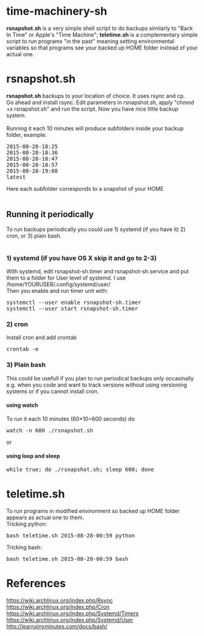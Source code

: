 # time-machinery-sh
<b>rsnapshot.sh</b> is a very simple shell script to do backups similarly to "Back In Time" or Apple's "Time Machine"; <b>teletime.sh</b> is a complementary simple script to run programs "in the past" meaning setting environmental variables so that programs see your backed up HOME folder instead of your actual one.

<h1>rsnapshot.sh</h1>
<b>rsnapshot.sh</b> backups to your location of choice. It uses rsync and cp.<br>
Go ahead and install rsync. Edit parameters in rsnapshot.sh, apply "chmod +x rsnapshot.sh" and run the script. Now you have nice little backup system.<br>
<br>
Running it each 10 minutes will produce subfolders inside your backup folder, example:
<pre>
2015-08-28-18:25
2015-08-28-18:36
2015-08-28-18:47
2015-08-28-18:57
2015-08-28-19:08
latest
</pre>
Here each subfolder corresponds to a snapshot of your HOME<br><br>
<h2>Running it periodically</h2>
To run backups periodically you could use 1) systemd (if you have it) 2) cron, or 3) plain bash.<br>
<br>
<h3>1) systemd (if you have OS X skip it and go to 2-3)</h3>
With systemd, edit rsnapshot-sh.timer and rsnapshot-sh.service and put them to a folder for User level of systemd. I use 
/home/YOURUSER/.config/systemd/user/<br>
Then you enable and run timer unit with:<br>
<pre>
systemctl --user enable rsnapshot-sh.timer
systemctl --user start rsnapshot-sh.timer
</pre>
<h3>2) cron</h3>
Install cron and add crontab
<pre>crontab -e</pre>
<h3>3) Plain bash</h3>
This could be usefull if you plan to run periodical backups only occasinally e.g. when you code and want to track versions without using versioning systems or if you cannot install cron.<br>
<h4>using watch</h4>
To run it each 10 minutes (60*10=600 seconds) do
<pre>
watch -n 600 ./rsnapshot.sh
</pre>
or 
<h4>using loop and sleep</h4>
<pre>
while true; do ./rsnapshot.sh; sleep 600; done
</pre>
<h1>teletime.sh</h1>
To run programs in modified environment so backed up HOME folder appears as actual one to them.<br>
Tricking python:
<pre>
bash teletime.sh 2015-08-28-00:59 python
</pre>
Tricking bash:
<pre>
bash teletime.sh 2015-08-28-00:59 bash
</pre>
<h1>References</h1>
<a href="https://wiki.archlinux.org/index.php/Rsync">https://wiki.archlinux.org/index.php/Rsync</a><br>
<a href="https://wiki.archlinux.org/index.php/Cron">https://wiki.archlinux.org/index.php/Cron</a><br>
<a href="https://wiki.archlinux.org/index.php/Systemd/Timers">https://wiki.archlinux.org/index.php/Systemd/Timers</a><br>
<a href="https://wiki.archlinux.org/index.php/Systemd/User">https://wiki.archlinux.org/index.php/Systemd/User</a><br>
<a href="http://learnxinyminutes.com/docs/bash/">http://learnxinyminutes.com/docs/bash/</a><br>

